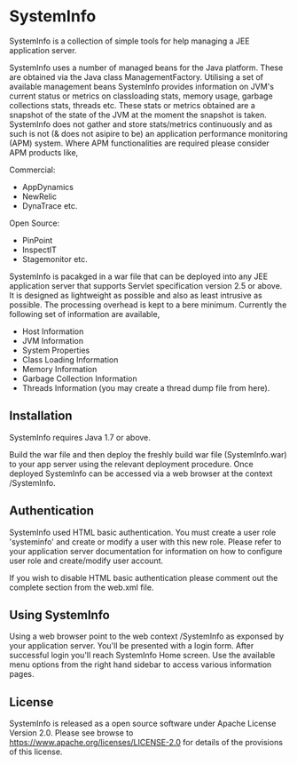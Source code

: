 SystemInfo
==========

SystemInfo is a collection of simple tools for help managing a JEE application server.

SystemInfo uses a number of managed beans for the Java platform. These are obtained via the Java
class ManagementFactory. Utilising a set of available management beans SystemInfo provides information 
on JVM's current status or metrics on classloading stats, memory usage, garbage collections stats,
threads etc. These stats or metrics obtained are a snapshot of the state of the JVM at the moment
the snapshot is taken. SystemInfo does not gather and store stats/metrics continuously and as such
is not (& does not asipire to be) an application performance monitoring (APM) system. Where APM 
functionalities are required please consider APM products like,

Commercial:
 * AppDynamics
 * NewRelic
 * DynaTrace etc.

Open Source:
 * PinPoint
 * InspectIT
 * Stagemonitor etc.

SystemInfo is pacakged in a war file that can be deployed into any JEE application server that
supports Servlet specification version 2.5 or above. It is designed as lightweight as possible
and also as least intrusive as possible. The processing overhead is kept to a bere minimum. Currently
the following set of information are available,

 * Host Information
 * JVM Information
 * System Properties
 * Class Loading Information
 * Memory Information
 * Garbage Collection Information
 * Threads Information (you may create a thread dump file from here).

## Installation
SystemInfo requires Java 1.7 or above. 

Build the war file and then deploy the freshly build war file (SystemInfo.war) to your app server 
using the relevant deployment procedure. Once deployed SystemInfo can be accessed via a web browser 
at the context /SystemInfo.

## Authentication
SystemInfo used HTML basic authentication. You must create a user role 'systeminfo' and 
create or modify a user with this new role. Please refer to your application server documentation
for information on how to configure user role and create/modify user account. 

If you wish to disable HTML basic authentication please comment out the complete <security-constraint> 
section from the web.xml file.

## Using SystemInfo
Using a web browser point to the web context /SystemInfo as exponsed by your application server.
You'll be presented with a login form. After successful login you'll reach SystemInfo Home screen. Use 
the available menu options from the right hand sidebar to access various information pages.

## License
SystemInfo is released as a open source software under Apache License Version 2.0. Please
see browse to https://www.apache.org/licenses/LICENSE-2.0 for details of the provisions of this
license.


